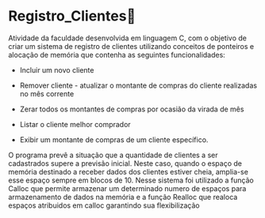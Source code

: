 # Registro_Clientes📝
Atividade da faculdade desenvolvida em linguagem C, com o objetivo de criar um sistema de registro de clientes utilizando conceitos de ponteiros e alocação de memória que contenha as seguintes funcionalidades:

- Incluir um novo cliente

- Remover cliente - atualizar o montante de compras do cliente realizadas no mês corrente

- Zerar todos os montantes de compras por ocasião da virada de mês

- Listar o cliente melhor comprador

- Exibir um montante de compras de um cliente específico.

O programa prevê a situação que a quantidade de clientes a ser cadastrados supere a previsão inicial. Neste caso, quando o espaço de memória destinado a receber dados dos clientes estiver cheia, amplia-se esse espaço sempre em blocos de 10. Nesse sistema foi utilizado a função Calloc que permite armazenar um determinado numero de espaços para armazenamento de dados na memória e a função Realloc que realoca espaços atribuidos em calloc garantindo sua flexibilização
